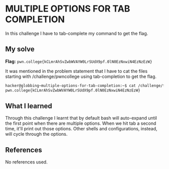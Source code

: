 # MULTIPLE OPTIONS FOR TAB COMPLETION
In this challenge I have to tab-complete my command to get the flag.

## My solve
**Flag:** `pwn.college{kCLmrAhSvZwbWVAYW0LrSUdX9pf.0lN0EzNxwiN4EzNzEzW}`

It was mentioned in the problem statement that I have to cat the files starting with /challenge/pwncollege using tab-completion to get the flag. 
```bash
hacker@globbing~multiple-options-for-tab-completion:~$ cat /challenge/files/pwncollege-flag
pwn.college{kCLmrAhSvZwbWVAYW0LrSUdX9pf.0lN0EzNxwiN4EzNzEzW}
```

## What I learned
Through this challenge I learnt that by default bash will auto-expand until the first point when there are multiple options. When we hit tab a second time, it'll print out those options. Other shells and configurations, instead, will cycle through the options.

## References
No references used.

